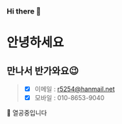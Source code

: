 <!--
**r5254/r5254** is a ✨ _special_ ✨ repository because its `README.md` (this file) appears on your GitHub profile.

Here are some ideas to get you started:

- 🔭 I’m currently working on ...
- 🌱 I’m currently learning ...
- 👯 I’m looking to collaborate on ...
- 🤔 I’m looking for help with ...
- 💬 Ask me about ...
- 📫 How to reach me: ...
- 😄 Pronouns: ...
- ⚡ Fun fact: ...
-->
### Hi there 👋
# 안녕하세요
## 만나서 반가와요:wink:
> - [x] 이메일 : r5254@hanmail.net
> - [x] 모바일 : 010-8653-9040

🔭 열공중입니다
